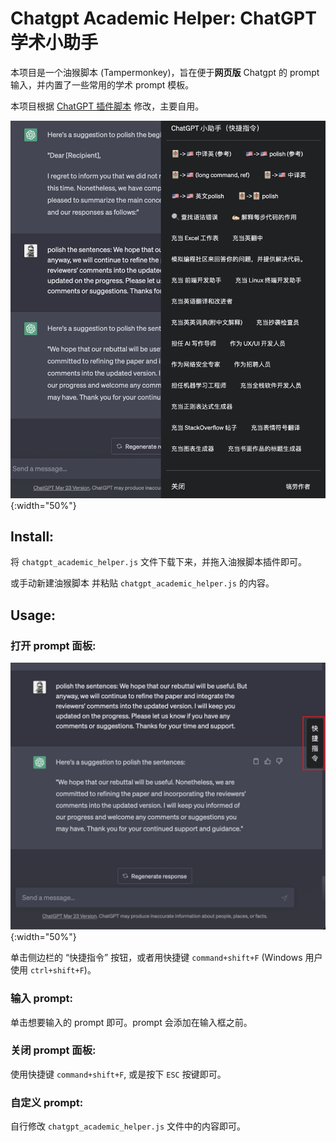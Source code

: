 # Chatgpt Academic Helper: ChatGPT 学术小助手

本项目是一个油猴脚本 (Tampermonkey)，旨在便于**网页版** Chatgpt 的 prompt 输入，并内置了一些常用的学术 prompt 模板。

本项目根据 [ChatGPT 插件脚本](https://github.com/winchesHe/chatGPT-prompt-scripts) 修改，主要自用。

![功能界面展示](figs/fig2.png){:width="50%"}

## Install:

将 `chatgpt_academic_helper.js` 文件下载下来，并拖入油猴脚本插件即可。

或手动新建油猴脚本 并粘贴 `chatgpt_academic_helper.js` 的内容。

## Usage:

### 打开 prompt 面板:

![功能界面展示](figs/fig1.png){:width="50%"}

单击侧边栏的 “快捷指令” 按钮，或者用快捷键 `command+shift+F` (Windows 用户使用 `ctrl+shift+F`)。

### 输入 prompt:

单击想要输入的 prompt 即可。prompt 会添加在输入框之前。

### 关闭 prompt 面板:

使用快捷键 `command+shift+F`, 或是按下 `ESC` 按键即可。

### 自定义 prompt:

自行修改 `chatgpt_academic_helper.js` 文件中的内容即可。
